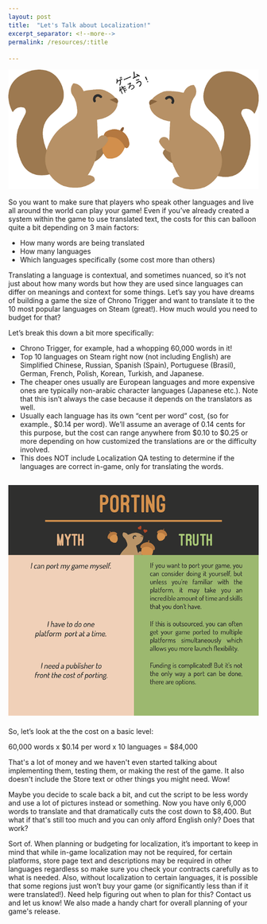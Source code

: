 ```yaml
---
layout: post
title:  "Let's Talk about Localization!"
excerpt_separator: <!--more-->
permalink: /resources/:title

---
```

![Localization Squirrels](/assets/img/Squirrelloc.png)
<br />

So you want to make sure that players who speak other languages and live all around the world can play your game! Even if you’ve already created a system within the game to use translated text, the costs for this can balloon quite a bit depending on 3 main factors:

- How many words are being translated
- How many languages
- Which languages specifically (some cost more than others)

Translating a language is contextual, and sometimes nuanced, so it’s not just about how many words but how they are used since languages can differ on meanings and context for some things. Let’s say you have dreams of building a game the size of Chrono Trigger and want to translate it to the 10 most popular languages on Steam (great!). How much would you need to budget for that?
<!--more-->
Let’s break this down a bit more specifically:

- Chrono Trigger, for example, had a whopping 60,000 words in it!
- Top 10 languages on Steam right now (not including English) are Simplified Chinese, Russian, Spanish (Spain), Portuguese (Brasil), German, French, Polish, Korean, Turkish, and Japanese.
- The cheaper ones usually are European languages and more expensive ones are typically non-arabic character languages (Japanese etc.). Note that this isn’t always the case because it depends on the translators as well.
- Usually each language has its own “cent per word” cost, (so for example., $0.14 per word). We’ll assume an average of 0.14 cents for this purpose, but the cost can range anywhere from $0.10 to $0.25 or more depending on how customized the translations are or the difficulty involved.
- This does NOT include Localization QA testing to determine if the languages are correct in-game, only for translating the words.

![Porting Information](/assets/img/portinginfo.png)
----

So, let’s look at the the cost on a basic level:

60,000 words x $0.14 per word x 10 languages = $84,000

That's a lot of money and we haven't even started talking about implementing them, testing them, or making the rest of the game. It also doesn't include the Store text or other things you might need. Wow!

Maybe you decide to scale back a bit, and cut the script to be less wordy and use a lot of pictures instead or something. Now you have only 6,000 words to translate and that dramatically cuts the cost down to $8,400. But what if that's still too much and you can only afford English only? Does that work?

Sort of. When planning or budgeting for localization, it’s important to keep in mind that while in-game localization may not be required, for certain platforms, store page text and descriptions may be required in other languages regardless so make sure you check your contracts carefully as to what is needed. Also, without localization to certain languages, it is possible that some regions just won’t buy your game (or significantly less than if it were translated!).
Need help figuring out when to plan for this? Contact us and let us know! We also made a handy chart for overall planning of your game's release.
